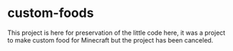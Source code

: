 # custom-foods

This project is here for preservation of the little code here, it was a project to make custom food for Minecraft but the project has been canceled.
